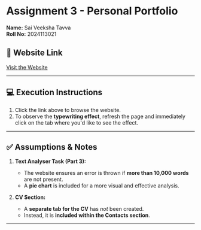 # Assignment 3 - Personal Portfolio

**Name:** Sai Veeksha Tavva  
**Roll No:** 2024113021

## 🔗 Website Link
[Visit the Website](https://veeksha12.github.io/assignment-3/q1.html)

---

## 💻 Execution Instructions

1. Click the link above to browse the website.
2. To observe the **typewriting effect**, refresh the page and immediately click on the tab where you'd like to see the effect.

---

## ✅ Assumptions & Notes

1. **Text Analyser Task (Part 3):**
   - The website ensures an error is thrown if **more than 10,000 words** are not present.
   - A **pie chart** is included for a more visual and effective analysis.

2. **CV Section:**
   - A **separate tab for the CV** has *not* been created.
   - Instead, it is **included within the Contacts section**.

---
